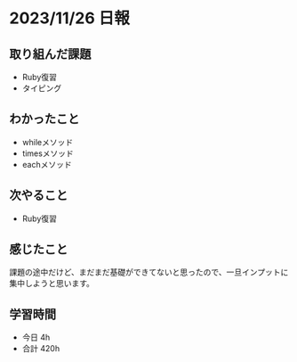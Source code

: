 # 2023/11/26 日報

## 取り組んだ課題
- Ruby復習
- タイピング

## わかったこと
- whileメソッド
- timesメソッド
- eachメソッド

## 次やること
- Ruby復習

## 感じたこと
課題の途中だけど、まだまだ基礎ができてないと思ったので、一旦インプットに集中しようと思います。


## 学習時間
- 今日 4h
- 合計 420h
